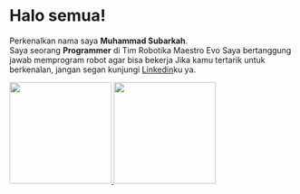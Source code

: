 # Halo semua! 
Perkenalkan nama saya **Muhammad Subarkah**.\
Saya seorang **Programmer** di Tim Robotika Maestro Evo
Saya bertanggung jawab memprogram robot agar bisa bekerja 
Jika kamu tertarik untuk berkenalan, jangan segan kunjungi [Linkedin](https://www.linkedin.com/in/muhammad-subarkah/)ku ya.
 
<p align="left">
<a href="https://github.com/gilangadhan">
  <img height="180em" src="https://github-readme-stats-eight-theta.vercel.app/api?username=sbrkah&show_icons=true&theme=algolia&include_all_commits=true&count_private=true"/>
  <img height="180em" src="https://github-readme-stats-eight-theta.vercel.app/api/top-langs/?username=sbrkah&layout=compact&langs_count=8&theme=algolia"/>
</a>
</p>
